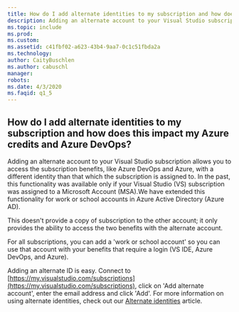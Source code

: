 ```yaml
---
title: How do I add alternate identities to my subscription and how does this impact my Azure credits and Azure DevOps?
description: Adding an alternate account to your Visual Studio subscription allows you to access the subscription benefits, like Azure DevOps and...
ms.topic: include
ms.prod: 
ms.custom: 
ms.assetid: c41fbf02-a623-43b4-9aa7-0c1c51fbda2a
ms.technology: 
author: CaityBuschlen
ms.author: cabuschl
manager: 
robots: 
ms.date: 4/3/2020
ms.faqid: q1_5
---
```


## How do I add alternate identities to my subscription and how does this impact my Azure credits and Azure DevOps?

Adding an alternate account to your Visual Studio subscription allows you to access the subscription benefits, like Azure DevOps and Azure, with a different identity than that which the subscription is assigned to. In the past, this functionality was available only if your Visual Studio (VS) subscription was assigned to a Microsoft Account (MSA).We have extended this functionality for work or school accounts in Azure Active Directory (Azure AD).

This doesn't provide a copy of subscription to the other account; it only provides the ability to access the two benefits with the alternate account.

For all subscriptions, you can add a 'work or school account' so you can use that account with your benefits that require a login (VS IDE, Azure DevOps, and Azure).

Adding an alternate ID is easy. Connect to [https://my.visualstudio.com/subscriptions](https://my.visualstudio.com/subscriptions), click on 'Add alternate account', enter the email address and click 'Add'. For more information on using alternate identities, check out our [Alternate identities](../../../../vs-alternate-identity.md) article.